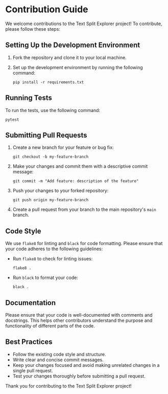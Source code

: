 # Contribution Guide

We welcome contributions to the Text Split Explorer project! To contribute, please follow these steps:

## Setting Up the Development Environment

1. Fork the repository and clone it to your local machine.
2. Set up the development environment by running the following command:

   ```shell
   pip install -r requirements.txt
   ```

## Running Tests

To run the tests, use the following command:

```shell
pytest
```

## Submitting Pull Requests

1. Create a new branch for your feature or bug fix:

   ```shell
   git checkout -b my-feature-branch
   ```

2. Make your changes and commit them with a descriptive commit message:

   ```shell
   git commit -m "Add feature: description of the feature"
   ```

3. Push your changes to your forked repository:

   ```shell
   git push origin my-feature-branch
   ```

4. Create a pull request from your branch to the main repository's `main` branch.

## Code Style

We use `flake8` for linting and `black` for code formatting. Please ensure that your code adheres to the following guidelines:

- Run `flake8` to check for linting issues:

  ```shell
  flake8 .
  ```

- Run `black` to format your code:

  ```shell
  black .
  ```

## Documentation

Please ensure that your code is well-documented with comments and docstrings. This helps other contributors understand the purpose and functionality of different parts of the code.

## Best Practices

- Follow the existing code style and structure.
- Write clear and concise commit messages.
- Keep your changes focused and avoid making unrelated changes in a single pull request.
- Test your changes thoroughly before submitting a pull request.

Thank you for contributing to the Text Split Explorer project!
